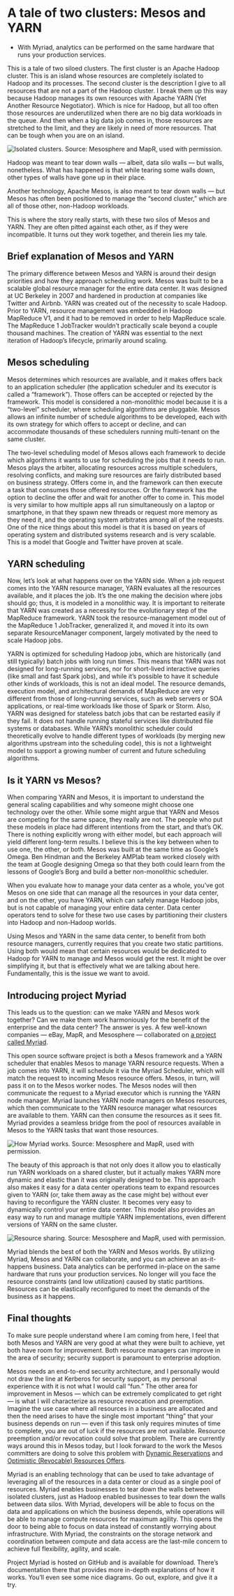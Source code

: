 
# A tale of two clusters: Mesos and YARN

* With Myriad, analytics can be performed on the same hardware that runs your production services.

This is a tale of two siloed clusters. The first cluster is an Apache Hadoop cluster. This is an island whose resources are completely isolated to Hadoop and its processes. The second cluster is the description I give to all resources that are not a part of the Hadoop cluster. I break them up this way because Hadoop manages its own resources with Apache YARN (Yet Another Resource Negotiator). Which is nice for Hadoop, but all too often those resources are underutilized when there are no big data workloads in the queue. And then when a big data job comes in, those resources are stretched to the limit, and they are likely in need of more resources. That can be tough when you are on an island.

![Isolated clusters. Source: Mesosphere and MapR, used with permission.](http://s.radar.oreilly.com/wp-files/2/2015/02/static-partition.jpg)

Hadoop was meant to tear down walls — albeit, data silo walls — but walls, nonetheless. What has happened is that while tearing some walls down, other types of walls have gone up in their place.

Another technology, Apache Mesos, is also meant to tear down walls — but Mesos has often been positioned to manage the “second cluster,” which are all of those other, non-Hadoop workloads.

This is where the story really starts, with these two silos of Mesos and YARN. They are often pitted against each other, as if they were incompatible. It turns out they work together, and therein lies my tale.


## Brief explanation of Mesos and YARN

The primary difference between Mesos and YARN is around their design priorities and how they approach scheduling work. Mesos was built to be a scalable global resource manager for the entire data center. It was designed at UC Berkeley in 2007 and hardened in production at companies like Twitter and Airbnb. YARN was created out of the necessity to scale Hadoop. Prior to YARN, resource management was embedded in Hadoop MapReduce V1, and it had to be removed in order to help MapReduce scale. The MapReduce 1 JobTracker wouldn’t practically scale beyond a couple thousand machines. The creation of YARN was essential to the next iteration of Hadoop’s lifecycle, primarily around scaling.


## Mesos scheduling

Mesos determines which resources are available, and it makes offers back to an application scheduler (the application scheduler and its executor is called a “framework”). Those offers can be accepted or rejected by the framework. This model is considered a non-monolithic model because it is a “two-level” scheduler, where scheduling algorithms are pluggable. Mesos allows an infinite number of schedule algorithms to be developed, each with its own strategy for which offers to accept or decline, and can accommodate thousands of these schedulers running multi-tenant on the same cluster.

The two-level scheduling model of Mesos allows each framework to decide which algorithms it wants to use for scheduling the jobs that it needs to run. Mesos plays the arbiter, allocating resources across multiple schedulers, resolving conflicts, and making sure resources are fairly distributed based on business strategy. Offers come in, and the framework can then execute a task that consumes those offered resources. Or the framework has the option to decline the offer and wait for another offer to come in. This model is very similar to how multiple apps all run simultaneously on a laptop or smartphone, in that they spawn new threads or request more memory as they need it, and the operating system arbitrates among all of the requests. One of the nice things about this model is that it is based on years of operating system and distributed systems research and is very scalable. This is a model that Google and Twitter have proven at scale.


## YARN scheduling

Now, let’s look at what happens over on the YARN side. When a job request comes into the YARN resource manager, YARN evaluates all the resources available, and it places the job. It’s the one making the decision where jobs should go; thus, it is modeled in a monolithic way. It is important to reiterate that YARN was created as a necessity for the evolutionary step of the MapReduce framework. YARN took the resource-management model out of the MapReduce 1 JobTracker, generalized it, and moved it into its own separate ResourceManager component, largely motivated by the need to scale Hadoop jobs.

YARN is optimized for scheduling Hadoop jobs, which are historically (and still typically) batch jobs with long run times. This means that YARN was not designed for long-running services, nor for short-lived interactive queries (like small and fast Spark jobs), and while it’s possible to have it schedule other kinds of workloads, this is not an ideal model. The resource demands, execution model, and architectural demands of MapReduce are very different from those of long-running services, such as web servers or SOA applications, or real-time workloads like those of Spark or Storm. Also, YARN was designed for stateless batch jobs that can be restarted easily if they fail. It does not handle running stateful services like distributed file systems or databases. While YARN’s monolithic scheduler could theoretically evolve to handle different types of workloads (by merging new algorithms upstream into the scheduling code), this is not a lightweight model to support a growing number of current and future scheduling algorithms.


## Is it YARN vs Mesos?

When comparing YARN and Mesos, it is important to understand the general scaling capabilities and why someone might choose one technology over the other. While some might argue that YARN and Mesos are competing for the same space, they really are not. The people who put these models in place had different intentions from the start, and that’s OK. There is nothing explicitly wrong with either model, but each approach will yield different long-term results. I believe this is the key between when to use one, the other, or both. Mesos was built at the same time as Google’s Omega. Ben Hindman and the Berkeley AMPlab team worked closely with the team at Google designing Omega so that they both could learn from the lessons of Google’s Borg and build a better non-monolithic scheduler.

When you evaluate how to manage your data center as a whole, you’ve got Mesos on one side that can manage all the resources in your data center, and on the other, you have YARN, which can safely manage Hadoop jobs, but is not capable of managing your entire data center. Data center operators tend to solve for these two use cases by partitioning their clusters into Hadoop and non-Hadoop worlds.

Using Mesos and YARN in the same data center, to benefit from both resource managers, currently requires that you create two static partitions. Using both would mean that certain resources would be dedicated to Hadoop for YARN to manage and Mesos would get the rest. It might be over simplifying it, but that is effectively what we are talking about here. Fundamentally, this is the issue we want to avoid.


## Introducing project Myriad
This leads us to the question: can we make YARN and Mesos work together? Can we make them work harmoniously for the benefit of the enterprise and the data center? The answer is yes. A few well-known companies — eBay, MapR, and Mesosphere — collaborated on [a project called Myriad](https://github.com/mesos/myriad).

This open source software project is both a Mesos framework and a YARN scheduler that enables Mesos to manage YARN resource requests. When a job comes into YARN, it will schedule it via the Myriad Scheduler, which will match the request to incoming Mesos resource offers. Mesos, in turn, will pass it on to the Mesos worker nodes. The Mesos nodes will then communicate the request to a Myriad executor which is running the YARN node manager. Myriad launches YARN node managers on Mesos resources, which then communicate to the YARN resource manager what resources are available to them. YARN can then consume the resources as it sees fit. Myriad provides a seamless bridge from the pool of resources available in Mesos to the YARN tasks that want those resources.

![How Myriad works. Source: Mesosphere and MapR, used with permission.](http://s.radar.oreilly.com/wp-files/2/2015/02/how-it-works.png)

The beauty of this approach is that not only does it allow you to elastically run YARN workloads on a shared cluster, but it actually makes YARN more dynamic and elastic than it was originally designed to be. This approach also makes it easy for a data center operations team to expand resources given to YARN (or, take them away as the case might be) without ever having to reconfigure the YARN cluster. It becomes very easy to dynamically control your entire data center. This model also provides an easy way to run and manage multiple YARN implementations, even different versions of YARN on the same cluster.

![Resource sharing. Source: Mesosphere and MapR, used with permission.](http://s.radar.oreilly.com/wp-files/2/2015/02/generic-nodes.png)

Myriad blends the best of both the YARN and Mesos worlds. By utilizing Myriad, Mesos and YARN can collaborate, and you can achieve an as-it-happens business. Data analytics can be performed in-place on the same hardware that runs your production services. No longer will you face the resource constraints (and low utilization) caused by static partitions. Resources can be elastically reconfigured to meet the demands of the business as it happens.


## Final thoughts

To make sure people understand where I am coming from here, I feel that both Mesos and YARN are very good at what they were built to achieve, yet both have room for improvement. Both resource managers can improve in the area of security; security support is paramount to enterprise adoption.

Mesos needs an end-to-end security architecture, and I personally would not draw the line at Kerberos for security support, as my personal experience with it is not what I would call “fun.” The other area for improvement in Mesos — which can be extremely complicated to get right — is what I will characterize as resource revocation and preemption. Imagine the use case where all resources in a business are allocated and then the need arises to have the single most important “thing” that your business depends on run — even if this task only requires minutes of time to complete, you are out of luck if the resources are not available. Resource preemption and/or revocation could solve that problem. There are currently ways around this in Mesos today, but I look forward to the work the Mesos committers are doing to solve this problem with [Dynamic Reservations](https://docs.google.com/a/mesosphere.io/document/d/1e3j69pfBgtc8xM00DhcuiMl6ImkEB5na0TzOMyzrg8A/edit#heading=h.9w255nt45ay3) and [Optimistic (Revocable) Resources Offers](https://issues.apache.org/jira/browse/MESOS-1607).

Myriad is an enabling technology that can be used to take advantage of leveraging all of the resources in a data center or cloud as a single pool of resources. Myriad enables businesses to tear down the walls between isolated clusters, just as Hadoop enabled businesses to tear down the walls between data silos. With Myriad, developers will be able to focus on the data and applications on which the business depends, while operations will be able to manage compute resources for maximum agility. This opens the door to being able to focus on data instead of constantly worrying about infrastructure. With Myriad, the constraints on the storage network and coordination between compute and data access are the last-mile concern to achieve full flexibility, agility, and scale.

Project Myriad is hosted on GitHub and is available for download. There’s documentation there that provides more in-depth explanations of how it works. You’ll even see some nice diagrams. Go out, explore, and give it a try.




